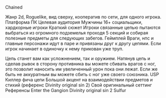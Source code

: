Chained

Жанр
2d, Roguelike, вид сверху, кооператив по сети, для одного игрока.
Платформа
ПК
Целевая аудитория
Мужчины 16+ социальщики, хардкорные игроки
Краткий сюжет
Игроки связанные цепью пытаются выбраться из огромного подземелья проходя 5 секций и собирая полезные предметы для следующих забегов.
Геймплей
Враги, нпс и главные персонажи идут в паре и привязаны друг к другу цепями. Если игрок начинает в одиночку  к нему прикован уже труп. 

Цепь станет вам как усложнением, так и оружием.
Натянув цепь и сделав рывок в сторону противника вы можете сбивать врагов с ног, это позволит наносить им увеличенный урон пока они лежат. Если же быть не аккуратным вы можете сбить с ног уже своего союзника.
USP
Киллер фича цепи
Большой акцент на взаимодействии предметов и стихий
(референс Divinity original sin 2)
Свой оригинальный сеттинг
Референсы
Enter the Gangion
Divinity original sin 2
Sulfur

